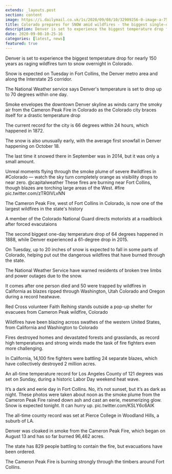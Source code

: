 ```yaml
---
extends: _layouts.post
section: content
image: https://i.dailymail.co.uk/1s/2020/09/08/10/32909256-0-image-a-75_1599556549039.jpg 
title: Colorado prepares for SNOW amid wildfires - the biggest single-day temperature drop in 150 years 
description: Denver is set to experience the biggest temperature drop for nearly 150 years as raging wildfires turn to snow overnight in Colorado. 
date: 2020-09-08-10-25-16 
categories: [latest, news] 
featured: true 
--- 
```

Denver is set to experience the biggest temperature drop for nearly 150 years as raging wildfires turn to snow overnight in Colorado.

Snow is expected on Tuesday in Fort Collins, the Denver metro area and along the Interstate 25 corridor.

The National Weather service says Denver's temperature is set to drop up to 70 degrees within one day.

Smoke envelopes the downtown Denver skyline as winds carry the smoky air from the Cameron Peak Fire in Colorado as the Colorado city braces itself for a drastic temperature drop

The current record for the city is 66 degrees within 24 hours, which happened in 1872.

The snow is also unusually early, with the average first snowfall in Denver happening on October 18.

The last time it snowed there in September was in 2014, but it was only a small amount.

Unreal moments flying through the smoke plume of severe #wildfires in #Colorado — watch the sky turn completely orange as visibility drops to near zero. @capitalweather These fires are burning near Fort Collins, though blazes are torching large areas of the West. #fire pic.twitter.com/zTR0IVLvNN

The Cameron Peak Fire, west of Fort Collins in Colorado, is now one of the largest wildfires in the state's history

A member of the Colorado National Guard directs motorists at a roadblock after forced evacutaions

The second biggest one-day temperature drop of 64 degrees happened in 1888, while Denver experienced a 61-degree drop in 2015.

On Tuesday, up to 20 inches of snow is expected to fall in some parts of Colorado, helping put out the dangerous wildfires that have burned through the state.

The National Weather Service have warned residents of broken tree limbs and power outages due to the snow. 

It comes after one person died and 50 were trapped by wildfires in California as blazes ripped through Washington, Utah Colorado and Oregon during a record heatwave.

Red Cross volunteer Faith Reihing stands outside a pop-up shelter for evacuees from Cameron Peak wildfire, Colorado

Wildfires have been blazing across swathes of the western United States, from California and Washington to Colorado 

Fires destroyed homes and devastated forests and grasslands, as record high temperatures and strong winds made the task of fire fighters even more challenging.

In California, 14,100 fire fighters were battling 24 separate blazes, which have collectively destroyed 2 million acres.

An all-time temperature record for Los Angeles County of 121 degrees was set on Sunday, during a historic Labor Day weekend heat wave.

It’s a dark and eerie day in Fort Collins. No, it’s not sunset, but it’s as dark as night. These photos were taken about noon as the smoke plume from the Cameron Peak Fire rained down ash and cast an eerie, mesmerizing glow. Snow is expected tonight. It can hurry up. pic.twitter.com/KSLY6c6AlK

The all-time county record was set at Pierce College in Woodland Hills, a suburb of LA.  

 Denver was cloaked in smoke from the Cameron Peak Fire, which began on August 13 and has so far burned 96,462 acres.

The state has 829 people battling to contain the fire, but evacuations have been ordered.

The Cameron Peak Fire is burning strongly through the timbers around Fort Collins.

